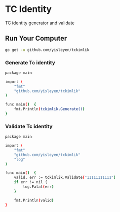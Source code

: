 # TC Identity   

TC identity generator and validate

## Run Your Computer

```bash
go get -u github.com/yisleyen/tckimlik
```

### Generate Tc identity

```bash
package main

import (
	"fmt"
	"github.com/yisleyen/tckimlik"
)

func main()  {
	fmt.Println(tckimlik.Generate())
}
```

### Validate Tc identity

```bash
package main

import (
	"fmt"
	"github.com/yisleyen/tckimlik"
	"log"
)

func main()  {
	valid, err := tckimlik.Validate("11111111111")
	if err != nil {
		log.Fatal(err)
	}

	fmt.Println(valid)
}
```